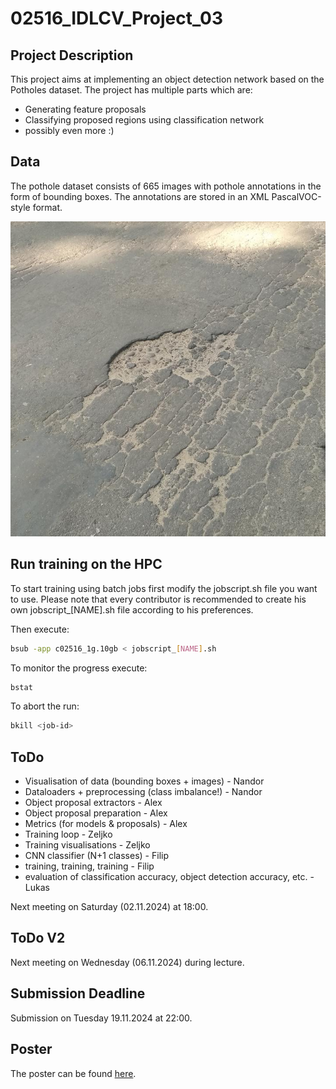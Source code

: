 # 02516_IDLCV_Project_03

## Project Description

This project aims at implementing an object detection network based on the Potholes dataset. The project has multiple parts which are:

- Generating feature proposals
- Classifying proposed regions using classification network
- possibly even more :)

## Data

The pothole dataset consists of 665 images with pothole annotations in the form of bounding boxes. The annotations are stored in an XML PascalVOC-style format.

![pothole](docs/img-1.jpg)

## Run training on the HPC

To start training using batch jobs first modify the jobscript.sh file you want to use. Please note that every contributor is recommended to create his own jobscript_[NAME].sh file according to his preferences.

Then execute:

```bash
bsub -app c02516_1g.10gb < jobscript_[NAME].sh
```

To monitor the progress execute:
```bash
bstat
```

To abort the run:

```bash
bkill <job-id>
```

## ToDo

- Visualisation of data (bounding boxes + images) - Nandor
- Dataloaders + preprocessing (class imbalance!) - Nandor
- Object proposal extractors - Alex
- Object proposal preparation - Alex
- Metrics (for models & proposals) - Alex
- Training loop - Zeljko
- Training visualisations - Zeljko
- CNN classifier (N+1 classes) - Filip
- training, training, training - Filip
- evaluation of classification accuracy, object detection accuracy, etc. - Lukas

Next meeting on Saturday (02.11.2024) at 18:00.

## ToDo V2

Next meeting on Wednesday (06.11.2024) during lecture.

## Submission Deadline

Submission on Tuesday 19.11.2024 at 22:00.

## Poster 

The poster can be found [here](https://dtudk.sharepoint.com/:p:/r/sites/IntroDLCV2024/Delte%20dokumenter/General/Poster_Project_03.pptx?d=wc5ff158f0d86492ca802f3dc20e749ef&csf=1&web=1&e=V9CkQC).
